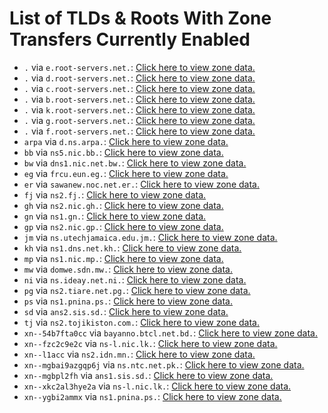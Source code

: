 # List of TLDs & Roots With Zone Transfers Currently Enabled

* `.` via `e.root-servers.net.`: [Click here to view zone data.](archives/root/e.root-servers.net.zone)
* `.` via `d.root-servers.net.`: [Click here to view zone data.](archives/root/d.root-servers.net.zone)
* `.` via `c.root-servers.net.`: [Click here to view zone data.](archives/root/c.root-servers.net.zone)
* `.` via `b.root-servers.net.`: [Click here to view zone data.](archives/root/b.root-servers.net.zone)
* `.` via `k.root-servers.net.`: [Click here to view zone data.](archives/root/k.root-servers.net.zone)
* `.` via `g.root-servers.net.`: [Click here to view zone data.](archives/root/g.root-servers.net.zone)
* `.` via `f.root-servers.net.`: [Click here to view zone data.](archives/root/f.root-servers.net.zone)
* `arpa` via `d.ns.arpa.`: [Click here to view zone data.](archives/arpa/d.ns.arpa.zone)
* `bb` via `ns5.nic.bb.`: [Click here to view zone data.](archives/bb/ns5.nic.bb.zone)
* `bw` via `dns1.nic.net.bw.`: [Click here to view zone data.](archives/bw/dns1.nic.net.bw.zone)
* `eg` via `frcu.eun.eg.`: [Click here to view zone data.](archives/eg/frcu.eun.eg.zone)
* `er` via `sawanew.noc.net.er.`: [Click here to view zone data.](archives/er/sawanew.noc.net.er.zone)
* `fj` via `ns2.fj.`: [Click here to view zone data.](archives/fj/ns2.fj.zone)
* `gh` via `ns2.nic.gh.`: [Click here to view zone data.](archives/gh/ns2.nic.gh.zone)
* `gn` via `ns1.gn.`: [Click here to view zone data.](archives/gn/ns1.gn.zone)
* `gp` via `ns2.nic.gp.`: [Click here to view zone data.](archives/gp/ns2.nic.gp.zone)
* `jm` via `ns.utechjamaica.edu.jm.`: [Click here to view zone data.](archives/jm/ns.utechjamaica.edu.jm.zone)
* `kh` via `ns1.dns.net.kh.`: [Click here to view zone data.](archives/kh/ns1.dns.net.kh.zone)
* `mp` via `ns1.nic.mp.`: [Click here to view zone data.](archives/mp/ns1.nic.mp.zone)
* `mw` via `domwe.sdn.mw.`: [Click here to view zone data.](archives/mw/domwe.sdn.mw.zone)
* `ni` via `ns.ideay.net.ni.`: [Click here to view zone data.](archives/ni/ns.ideay.net.ni.zone)
* `pg` via `ns2.tiare.net.pg.`: [Click here to view zone data.](archives/pg/ns2.tiare.net.pg.zone)
* `ps` via `ns1.pnina.ps.`: [Click here to view zone data.](archives/ps/ns1.pnina.ps.zone)
* `sd` via `ans2.sis.sd.`: [Click here to view zone data.](archives/sd/ans2.sis.sd.zone)
* `tj` via `ns2.tojikiston.com.`: [Click here to view zone data.](archives/tj/ns2.tojikiston.com.zone)
* `xn--54b7fta0cc` via `bayanno.btcl.net.bd.`: [Click here to view zone data.](archives/xn--54b7fta0cc/bayanno.btcl.net.bd.zone)
* `xn--fzc2c9e2c` via `ns-l.nic.lk.`: [Click here to view zone data.](archives/xn--fzc2c9e2c/ns-l.nic.lk.zone)
* `xn--l1acc` via `ns2.idn.mn.`: [Click here to view zone data.](archives/xn--l1acc/ns2.idn.mn.zone)
* `xn--mgbai9azgqp6j` via `ns.ntc.net.pk.`: [Click here to view zone data.](archives/xn--mgbai9azgqp6j/ns.ntc.net.pk.zone)
* `xn--mgbpl2fh` via `ans1.sis.sd.`: [Click here to view zone data.](archives/xn--mgbpl2fh/ans1.sis.sd.zone)
* `xn--xkc2al3hye2a` via `ns-l.nic.lk.`: [Click here to view zone data.](archives/xn--xkc2al3hye2a/ns-l.nic.lk.zone)
* `xn--ygbi2ammx` via `ns1.pnina.ps.`: [Click here to view zone data.](archives/xn--ygbi2ammx/ns1.pnina.ps.zone)

